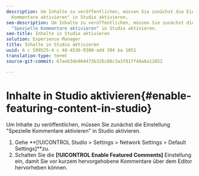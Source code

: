 ```yaml
---
description: Um Inhalte zu veröffentlichen, müssen Sie zunächst die Einstellung "Spezielle
  Kommentare aktivieren" in Studio aktivieren.
seo-description: Um Inhalte zu veröffentlichen, müssen Sie zunächst die Einstellung
  "Spezielle Kommentare aktivieren" in Studio aktivieren.
seo-title: Inhalte in Studio aktivieren
solution: Experience Manager
title: Inhalte in Studio aktivieren
uuid: 6 c 599525-4 c 48-4536-9300-add 384 ba 1051
translation-type: tm+mt
source-git-commit: 67aeb3de964473b326c88c3a3f81ff48a6a12652

---
```



# Inhalte in Studio aktivieren{#enable-featuring-content-in-studio}

Um Inhalte zu veröffentlichen, müssen Sie zunächst die Einstellung "Spezielle Kommentare aktivieren" in Studio aktivieren.

1. Gehe **[!UICONTROL Studio > Settings > Network Settings > Default Settings]**zu.
1. Schalten Sie die **[!UICONTROL Enable Featured Comments]** Einstellung ein, damit Sie vor kurzem hervorgehobene Kommentare über dem Editor hervorheben können.
